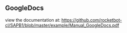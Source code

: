 ## GoogleDocs

 view the documentation at: https://github.com/rocketbot-cl/SAPB1/blob/master/example/Manual_GoogleDocs.pdf
